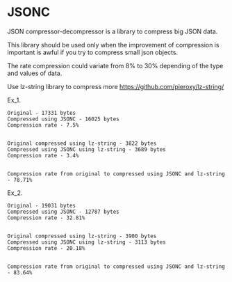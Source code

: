 JSONC
=====

JSON compressor-decompressor is a library to compress big JSON data.

This library should be used only when the improvement of compression is important is awful if you try to compress small json objects.

The rate compression could variate from 8% to 30% depending of the type and values of data.

Use lz-string library to compress more https://github.com/pieroxy/lz-string/


Ex_1.

    Original - 17331 bytes
    Compressed using JSONC - 16025 bytes
    Compression rate - 7.5%


    Original compressed using lz-string - 3822 bytes
    Compressed using JSONC using lz-string - 3689 bytes
    Compression rate - 3.4%


    Compression rate from original to compressed using JSONC and lz-string - 78.71%

Ex_2.

    Original - 19031 bytes
    Compressed using JSONC - 12787 bytes
    Compression rate - 32.81%


    Original compressed using lz-string - 3900 bytes
    Compressed using JSONC using lz-string - 3113 bytes
    Compression rate - 20.18%


    Compression rate from original to compressed using JSONC and lz-string - 83.64%